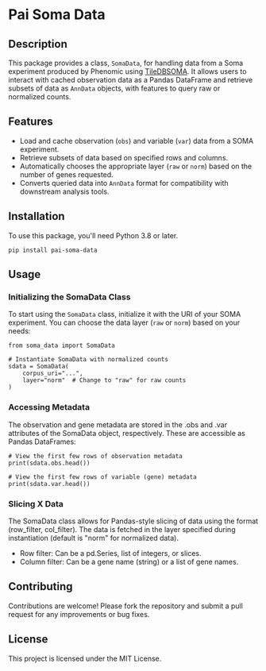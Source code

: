 # Pai Soma Data

## Description

This package provides a class, `SomaData`, for handling data from a Soma experiment produced by Phenomic using [TileDBSOMA](https://github.com/single-cell-data/TileDB-SOMA). It allows users to interact with cached observation data as a Pandas DataFrame and retrieve subsets of data as `AnnData` objects, with features to query raw or normalized counts.

## Features

- Load and cache observation (`obs`) and variable (`var`) data from a SOMA experiment.
- Retrieve subsets of data based on specified rows and columns.
- Automatically chooses the appropriate layer (`raw` or `norm`) based on the number of genes requested.
- Converts queried data into `AnnData` format for compatibility with downstream analysis tools.

## Installation

To use this package, you'll need Python 3.8 or later.

```
pip install pai-soma-data
```

## Usage

### Initializing the SomaData Class

To start using the `SomaData` class, initialize it with the URI of your SOMA experiment. You can choose the data layer (`raw` or `norm`) based on your needs:

```
from soma_data import SomaData

# Instantiate SomaData with normalized counts
sdata = SomaData(
    corpus_uri="...",
    layer="norm"  # Change to "raw" for raw counts
)
```

### Accessing Metadata

The observation and gene metadata are stored in the .obs and .var attributes of the SomaData object, respectively. These are accessible as Pandas DataFrames:

```
# View the first few rows of observation metadata
print(sdata.obs.head())

# View the first few rows of variable (gene) metadata
print(sdata.var.head())
```

### Slicing X Data

The SomaData class allows for Pandas-style slicing of data using the format (row_filter, col_filter). The data is fetched in the layer specified during instantiation (default is "norm" for normalized data).

- Row filter: Can be a pd.Series, list of integers, or slices.
- Column filter: Can be a gene name (string) or a list of gene names.

## Contributing

Contributions are welcome! Please fork the repository and submit a pull request for any improvements or bug fixes.

## License

This project is licensed under the MIT License.
